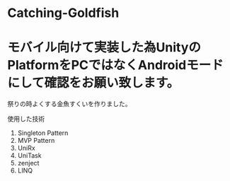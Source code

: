 # Catching-Goldfish

# モバイル向けて実装した為UnityのPlatformをPCではなくAndroidモードにして確認をお願い致します。

祭りの時よくする金魚すくいを作りました。

使用した技術
1. Singleton Pattern
2. MVP Pattern
3. UniRx
4. UniTask
5. zenject
6. LINQ
